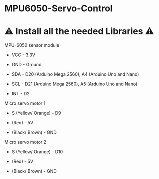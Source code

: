 # MPU6050-Servo-Control

# ⚠️ Install all the needed Libraries ⚠️

MPU-6050 sensor module 

- VCC - 3.3V 

- GND - Ground

- SDA - D20 (Arduino Mega 2560), A4 (Arduino Uno and Nano) 

- SCL - D21 (Arduino Mega 2560), A5 (Arduino Uno and Nano) 

- INT - D2 

Micro servo motor 1 

+ S (Yellow/ Orange) - D9 

+ (Red) - 5V
  
- (Black/ Brown) - GND
  
Micro servo motor 2 

+ S (Yellow/ Orange) - D10 

+ (Red) - 5V
  
- (Black/ Brown) - GND 
